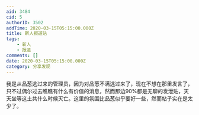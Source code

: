 ```yaml
---
aid: 3484
cid: 5
authorID: 3502
addTime: 2020-03-15T05:15:00.000Z
title: 新人报道贴
tags:
    - 新人
    - 报道
comments: []
date: 2020-03-15T05:15:00.000Z
category: 分享发现
---
```


我是从品葱逃过来的管理员，因为对品葱不满逃过来了，现在不想在那里发言了，只不过偶尔过去瞧瞧有什么有价值的消息，然而那边90%都是无聊的发泄贴，天天坐等这土共什么时候灭亡。这里的氛围比品葱似乎要好一些，然而帖子实在是太少了。
